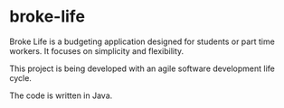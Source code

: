 # broke-life

Broke Life is a budgeting application designed for students or part time workers. It focuses on simplicity and flexibility. 

This project is being developed with an agile software development life cycle. 

The code is written in Java.
